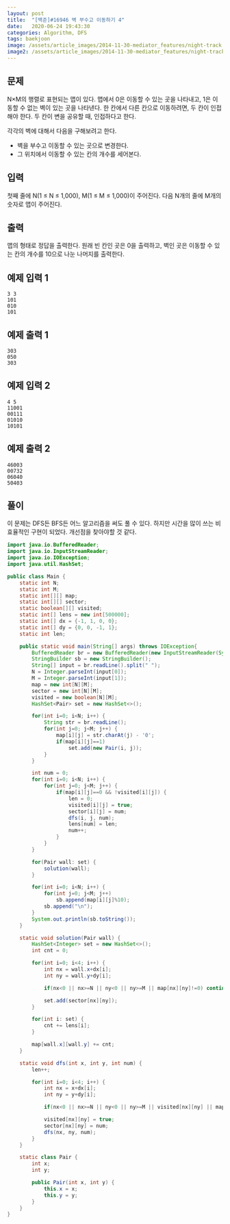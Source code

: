 ```yaml
---
layout: post
title:  "[백준]#16946 벽 부수고 이동하기 4"
date:   2020-06-24 19:43:30
categories: Algorithm, DFS
tags: baekjoon
image: /assets/article_images/2014-11-30-mediator_features/night-track.JPG
image2: /assets/article_images/2014-11-30-mediator_features/night-track-mobile.JPG
---
```


문제
--------------------

N×M의 행렬로 표현되는 맵이 있다. 맵에서 0은 이동할 수 있는 곳을 나타내고, 1은 이동할 수 없는 벽이 있는 곳을 나타낸다. 한 칸에서 다른 칸으로 이동하려면, 두 칸이 인접해야 한다. 두 칸이 변을 공유할 때, 인접하다고 한다.

각각의 벽에 대해서 다음을 구해보려고 한다.

- 벽을 부수고 이동할 수 있는 곳으로 변경한다.
- 그 위치에서 이동할 수 있는 칸의 개수를 세어본다.

입력
---------------------------

첫째 줄에 N(1 ≤ N ≤ 1,000), M(1 ≤ M ≤ 1,000)이 주어진다. 다음 N개의 줄에 M개의 숫자로 맵이 주어진다.

출력
----------------

맵의 형태로 정답을 출력한다. 원래 빈 칸인 곳은 0을 출력하고, 벽인 곳은 이동할 수 있는 칸의 개수를 10으로 나눈 나머지를 출력한다.

예제 입력 1 
----------------------

```
3 3
101
010
101
```

예제 출력 1 
------------------------

```
303
050
303
```

예제 입력 2
----------------------

```
4 5
11001
00111
01010
10101
```

예제 출력 2
------------------------

```
46003
00732
06040
50403
```

풀이
--------------------------

이 문제는 DFS든 BFS든 어느 알고리즘을 써도 풀 수 있다. 하지만 시간을 많이 쓰는 비효율적인 구현이 되었다. 개선점을 찾아야할 것 같다.

```java
import java.io.BufferedReader;
import java.io.InputStreamReader;
import java.io.IOException;
import java.util.HashSet;

public class Main {
    static int N;
    static int M;
    static int[][] map;
    static int[][] sector;
    static boolean[][] visited;
    static int[] lens = new int[500000];
    static int[] dx = {-1, 1, 0, 0};
    static int[] dy = {0, 0, -1, 1};
    static int len;

    public static void main(String[] args) throws IOException{
        BufferedReader br = new BufferedReader(new InputStreamReader(System.in));
        StringBuilder sb = new StringBuilder();
        String[] input = br.readLine().split(" ");
        N = Integer.parseInt(input[0]);
        M = Integer.parseInt(input[1]);
        map = new int[N][M];
        sector = new int[N][M];
        visited = new boolean[N][M];
        HashSet<Pair> set = new HashSet<>();

        for(int i=0; i<N; i++) {
            String str = br.readLine();
            for(int j=0; j<M; j++) {
                map[i][j] = str.charAt(j) - '0';
                if(map[i][j]==1)
                    set.add(new Pair(i, j));
            }
        }

        int num = 0;
        for(int i=0; i<N; i++) {
            for(int j=0; j<M; j++) {
                if(map[i][j]==0 && !visited[i][j]) {
                    len = 0;
                    visited[i][j] = true;
                    sector[i][j] = num;
                    dfs(i, j, num);
                    lens[num] = len;
                    num++;
                }
            }
        }

        for(Pair wall: set) {
            solution(wall);
        }

        for(int i=0; i<N; i++) {
            for(int j=0; j<M; j++)
                sb.append(map[i][j]%10);
            sb.append("\n");
        }
        System.out.println(sb.toString());
    }

    static void solution(Pair wall) {
        HashSet<Integer> set = new HashSet<>();
        int cnt = 0;

        for(int i=0; i<4; i++) {
            int nx = wall.x+dx[i];
            int ny = wall.y+dy[i];

            if(nx<0 || nx>=N || ny<0 || ny>=M || map[nx][ny]!=0) continue;

            set.add(sector[nx][ny]);
        }

        for(int i: set) {
            cnt += lens[i];
        }

        map[wall.x][wall.y] += cnt;
    }

    static void dfs(int x, int y, int num) {
        len++;

        for(int i=0; i<4; i++) {
            int nx = x+dx[i];
            int ny = y+dy[i];

            if(nx<0 || nx>=N || ny<0 || ny>=M || visited[nx][ny] || map[nx][ny]!=0) continue;

            visited[nx][ny] = true;
            sector[nx][ny] = num;
            dfs(nx, ny, num);
        }
    }

    static class Pair {
        int x;
        int y;

        public Pair(int x, int y) {
            this.x = x;
            this.y = y;
        }
    }
}
```
